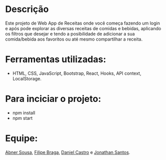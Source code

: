 # Descrição

Este projeto de Web App de Receitas onde você começa fazendo um login e após pode explorar as diversas receitas de comidas e bebidas, aplicando os filtros que desejar e tendo a posibilidade de adicionar a sua comida/bebida aos favoritos ou até mesmo compartilhar a receita.

# Ferramentas utilizadas:

- HTML, CSS, JavaScript, Bootstrap, React, Hooks, API context, LocalStorage.

# Para inciciar o projeto:
- npm install
- npm start

# Equipe:

[Abner Sousa](https://github.com/abnerferreiradesousa), [Filipe Braga](https://github.com/filipebfbraga), [Daniel Castro](https://github.com/DanielCastroAlves) e [Jonathan Santos](https://github.com/jonathanplets).
